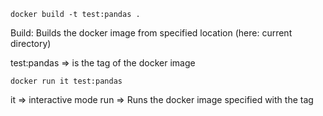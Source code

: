 
`docker build -t test:pandas .`

Build: Builds the docker image from specified location (here: current directory)

test:pandas => is the tag of the docker image 

`docker run it test:pandas`

it => interactive mode
run => Runs the docker image specified with the tag